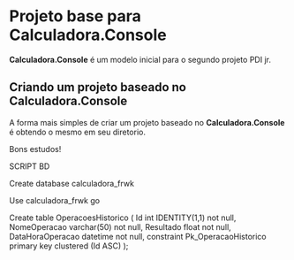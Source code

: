 # Projeto base para Calculadora.Console

**Calculadora.Console** é um modelo inicial para o segundo projeto PDI jr.

## Criando um projeto baseado no Calculadora.Console

A forma mais simples de criar um projeto baseado no **Calculadora.Console** é obtendo o mesmo em seu diretorio.

Bons estudos!

SCRIPT BD

Create database calculadora_frwk

Use calculadora_frwk
go

Create table OperacoesHistorico
(
Id int IDENTITY(1,1) not null,
NomeOperacao varchar(50) not null,
Resultado float not null,
DataHoraOperacao datetime not null,
constraint Pk_OperacaoHistorico primary key clustered (Id ASC)
);